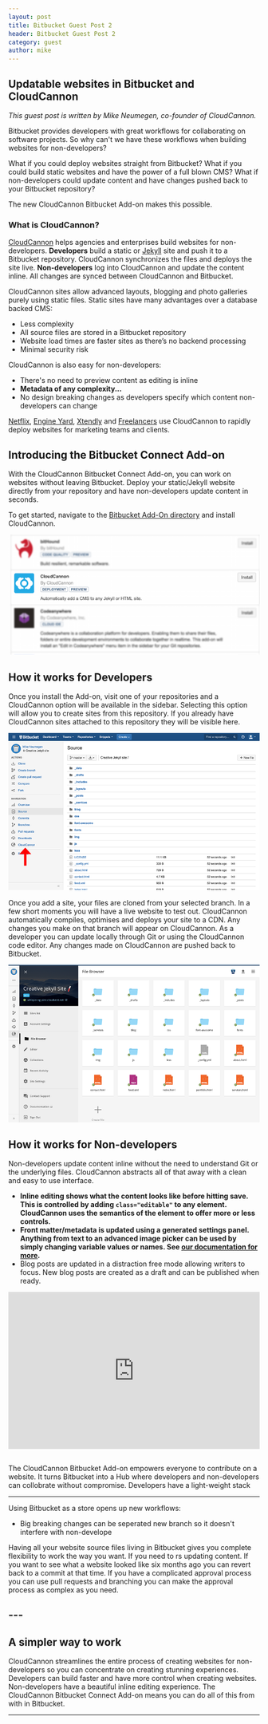 ```yaml
---
layout: post
title: Bitbucket Guest Post 2
header: Bitbucket Guest Post 2
category: guest
author: mike
---
```


## Updatable websites in Bitbucket and CloudCannon

*This guest post is written by Mike Neumegen, co-founder of CloudCannon.*

Bitbucket provides developers with great workflows for collaborating on software projects. So why can't we have these workflows when building websites for non-developers?

What if you could deploy websites straight from Bitbucket? What if you could build static websites and have the power of a full blown CMS? What if non-developers could update content and have changes pushed back to your Bitbucket repository?

The new CloudCannon Bitbucket Add-on makes this possible.

### What is CloudCannon?

[CloudCannon](http://cloudcannon.com) helps agencies and enterprises build websites for non-developers. **Developers** build a static or [Jekyll](http://jekyllrb.com) site and push it to a Bitbucket repository. CloudCannon synchronizes the files and deploys the site live. **Non-developers** log into CloudCannon and update the content inline. All changes are synced between CloudCannon and Bitbucket.

CloudCannon sites allow advanced layouts, blogging and photo galleries purely using static files. Static sites have many advantages over a database backed CMS:

* Less complexity
* All source files are stored in a Bitbucket repository
* Website load times are faster sites as there’s no backend processing
* Minimal security risk


CloudCannon is also easy for non-developers:

* There's no need to preview content as editing is inline
* **Metadata of any complexity...**
* No design breaking changes as developers specify which content non-developers can change


[Netflix](http://cloudcannon.com/customers/netflix/), [Engine Yard](http://cloudcannon.com/customers/engine-yard/), [Xtendly](http://cloudcannon.com/customers/xtendly/) and [Freelancers](http://cloudcannon.com/customers/brandon-setter/) use CloudCannon to rapidly deploy websites for marketing teams and clients.

## Introducing the Bitbucket Connect Add-on

With the CloudCannon Bitbucket Connect Add-on, you can work on websites without leaving Bitbucket. Deploy your static/Jekyll website directly from your repository and have non-developers update content in seconds.

To get started, navigate to the [Bitbucket Add-On directory](https://bitbucket.org/account/user/mikeneumegen/addon-directory) and install CloudCannon.

![](/uploads/versions/list---x----631-302x---.png)

## How it works for Developers

Once you install the Add-on, visit one of your repositories and a CloudCannon option will be available in the sidebar. Selecting this option will allow you to create sites from this repository. If you already have CloudCannon sites attached to this repository they will be visible here.​

![](/uploads/versions/bb-source---x----900-563x---.png)

Once you add a site, your files are cloned from your selected branch. In a few short moments you will have a live website to test out. CloudCannon automatically compiles, optimises and deploys your site to a CDN. Any changes you make on that branch will appear on CloudCannon. As a developer you can update locally through Git or using the CloudCannon code editor. Any changes made on CloudCannon are pushed back to Bitbucket.​

![](/uploads/versions/screen-shot-2015-09-28-at-1.12.43-am---x----900-563x---.png)

## How it works for Non-developers

Non-developers update content inline without the need to understand Git or the underlying files. CloudCannon abstracts all of that away with a clean and easy to use interface.​

* **Inline editing shows what the content looks like before hitting save. This is controlled by adding `class="editable"` to any element. CloudCannon uses the semantics of the element to offer more or less controls.**
* **Front matter/metadata is updated using a generated settings panel. Anything from text to an advanced image picker can be used by simply changing variable values or names. See [our documentation for more](http://docs.cloudcannon.com/editing/front-matter/).**
* Blog posts are updated in a distraction free mode allowing writers to focus. New blog posts are created as a draft and can be published when ready.


<style type="text/css">.embed-container { position: relative; padding-bottom: 62.5%; height: 0; overflow: hidden; max-width: 100%; } .embed-container iframe, .embed-container object, .embed-container embed { position: absolute; top: 0; left: 0; width: 100%; height: 100%; }</style>

<div class="embed-container"><iframe src="https://www.youtube.com/embed/AgbVpvk6sV8" frameborder="0" autohide="1" controls="0" modestbranding="1" showinfo="0"></iframe></div>

##  

The CloudCannon Bitbucket Add-on empowers everyone to contribute on a website. It turns Bitbucket into a Hub where developers and non-developers can collobrate without compromise. Developers have a light-weight stack

---

Using Bitbucket as a store opens up new workflows:

* Big breaking changes can be seperated new branch so it doesn't interfere with non-develope


Having all your website source files living in Bitbucket gives you complete flexibility to work the way you want. If you need to rs updating content. If you want to see what a website looked like six months ago you can revert back to a commit at that time. If you have a complicated approval process you can use pull requests and branching you can make the approval process as complex as you need.

## ---

## A simpler way to work

CloudCannon streamlines the entire process of creating websites for non-developers so you can concentrate on creating stunning experiences. Developers can build faster and have more control when creating websites. Non-developers have a beautiful inline editing experience. The CloudCannon Bitbucket Connect Add-on means you can do all of this from with in Bitbucket.

---
